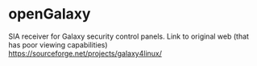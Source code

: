 # openGalaxy
SIA receiver for Galaxy security control panels. Link to original web (that has poor viewing capabilities) https://sourceforge.net/projects/galaxy4linux/
